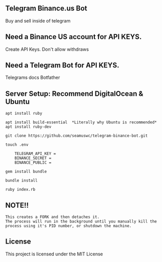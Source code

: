 
## Telegram Binance.us Bot

Buy and sell inside of telegram

## Need a Binance US account for API KEYS.

Create API Keys. Don't allow withdraws

## Need a Telegram Bot for API KEYS.

Telegrams docs Botfather

## Server Setup: Recommend DigitalOcean & Ubuntu

    apt install ruby

    apt install build-essential  *Literally why Ubuntu is recommended*
    apt install ruby-dev
    
    git clone https://github.com/seamuswc/telegram-binance-bot.git

    touch .env

        TELEGRAM_API_KEY = 
        BINANCE_SECRET = 
        BINANCE_PUBLIC = 

    gem install bundle

    bundle install

    ruby index.rb

## NOTE!!

    This creates a FORK and then detaches it.
    The process will run in the background until you manually kill the process using it's PID number, or shutdown the machine.


## License


This project is licensed under the MIT License
